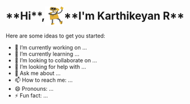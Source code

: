 <h1 align="center" style="display: flex; align-items: center;">
    **Hi**,<img src="GIF/robothi.gif" width="50px" height="50px" style="vertical-align: middle;" align="center">**I'm Karthikeyan R**
</h1>


<!--
**KartikeyanRamachandran/KartikeyanRamachandran** is a ✨ _special_ ✨ repository because its `README.md` (this file) appears on your GitHub profile.
-->

Here are some ideas to get you started:

- 🔭 I’m currently working on ...
- 🌱 I’m currently learning ...
- 👯 I’m looking to collaborate on ...
- 🤔 I’m looking for help with ...
- 💬 Ask me about ...
- 📫 How to reach me: ...
- 😄 Pronouns: ...
- ⚡ Fun fact: ...

